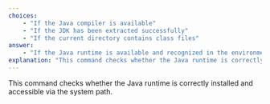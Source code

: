 ```yaml
---
choices:
    - "If the Java compiler is available"
    - "If the JDK has been extracted successfully"
    - "If the current directory contains class files"
answer:
    - "If the Java runtime is available and recognized in the environment"
explanation: "This command checks whether the Java runtime is correctly installed and accessible via the system path."
---
```


This command checks whether the Java runtime is correctly installed and accessible via the system path.